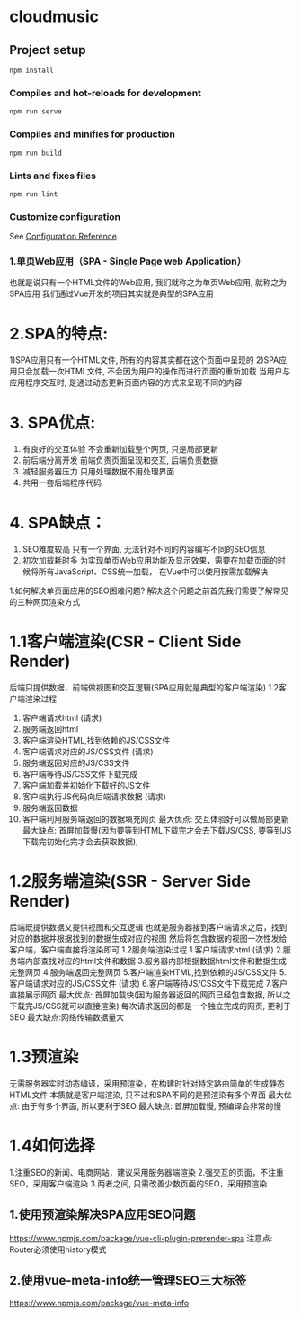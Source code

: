 # cloudmusic

## Project setup
```
npm install
```

### Compiles and hot-reloads for development
```
npm run serve
```

### Compiles and minifies for production
```
npm run build
```

### Lints and fixes files
```
npm run lint
```

### Customize configuration
See [Configuration Reference](https://cli.vuejs.org/config/).

### 1.单页Web应用（SPA - Single Page web Application）
也就是说只有一个HTML文件的Web应用, 我们就称之为单页Web应用, 就称之为SPA应用
我们通过Vue开发的项目其实就是典型的SPA应用
# 2.SPA的特点:
1)SPA应用只有一个HTML文件, 所有的内容其实都在这个页面中呈现的
2)SPA应用只会加载一次HTML文件, 不会因为用户的操作而进行页面的重新加载
当用户与应用程序交互时, 是通过动态更新页面内容的方式来呈现不同的内容
# 3. SPA优点:
1) 有良好的交互体验
不会重新加载整个网页, 只是局部更新
2) 前后端分离开发
前端负责页面呈现和交互, 后端负责数据
3) 减轻服务器压力
只用处理数据不用处理界面
4) 共用一套后端程序代码
# 4. SPA缺点：
1) SEO难度较高
只有一个界面, 无法针对不同的内容编写不同的SEO信息
2) 初次加载耗时多
为实现单页Web应用功能及显示效果，需要在加载页面的时候将所有JavaScript、CSS统一加载，
在Vue中可以使用按需加载解决

1.如何解决单页面应用的SEO困难问题?
解决这个问题之前首先我们需要了解常见的三种网页渲染方式

# 1.1客户端渲染(CSR  - Client Side Render)
后端只提供数据，前端做视图和交互逻辑(SPA应用就是典型的客户端渲染)
1.2客户端渲染过程
1. 客户端请求html (请求)
2. 服务端返回html
3. 客户端渲染HTML,找到依赖的JS/CSS文件
3. 客户端请求对应的JS/CSS文件 (请求)
4. 服务端返回对应的JS/CSS文件
5. 客户端等待JS/CSS文件下载完成
6. 客户端加载并初始化下载好的JS文件
7. 客户端执行JS代码向后端请求数据 (请求)
8. 服务端返回数据
9. 客户端利用服务端返回的数据填充网页
最大优点: 交互体验好可以做局部更新
最大缺点: 首屏加载慢(因为要等到HTML下载完才会去下载JS/CSS, 要等到JS下载完初始化完才会去获取数据),
# 1.2服务端渲染(SSR - Server Side Render)
后端既提供数据又提供视图和交互逻辑
也就是服务器接到客户端请求之后，找到对应的数据并根据找到的数据生成对应的视图
然后将包含数据的视图一次性发给客户端，客户端直接将渲染即可
1.2服务端渲染过程
1.客户端请求html (请求)
2.服务端内部查找对应的html文件和数据
3.服务器内部根据数据html文件和数据生成完整网页
4.服务端返回完整网页
5.客户端渲染HTML,找到依赖的JS/CSS文件
5.客户端请求对应的JS/CSS文件 (请求)
6.客户端等待JS/CSS文件下载完成
7.客户直接展示网页
最大优点: 首屏加载快(因为服务器返回的网页已经包含数据, 所以之下载完JS/CSS就可以直接渲染)
          每次请求返回的都是一个独立完成的网页, 更利于SEO
最大缺点:网络传输数据量大
# 1.3预渲染
无需服务器实时动态编译，采用预渲染，在构建时针对特定路由简单的生成静态HTML文件
本质就是客户端渲染, 只不过和SPA不同的是预渲染有多个界面
最大优点: 由于有多个界面, 所以更利于SEO
最大缺点: 首屏加载慢, 预编译会非常的慢

# 1.4如何选择
1.注重SEO的新闻、电商网站，建议采用服务器端渲染
2.强交互的页面，不注重SEO，采用客户端渲染
3.两者之间, 只需改善少数页面的SEO，采用预渲染

## 1.使用预渲染解决SPA应用SEO问题
https://www.npmjs.com/package/vue-cli-plugin-prerender-spa
注意点: Router必须使用history模式

## 2.使用vue-meta-info统一管理SEO三大标签
https://www.npmjs.com/package/vue-meta-info
